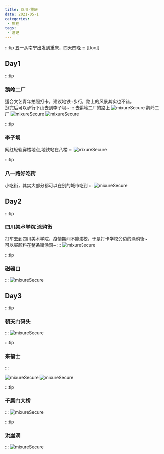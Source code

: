 ```yaml
---
title: 四川-重庆
date: 2021-05-1
categories:
 - 旅程
tags:
 - 游记
---
```


:::tip
 五一从南宁出发到重庆，四天四晚
:::
[[toc]]

## Day1
:::tip
<!-- 一大早出发到鹅岭二厂打卡<br/>
<font color=#67cc86>交通</font>: 地铁+步行<br/> -->
### 鹅岭二厂
适合文艺青年拍照打卡，建议地铁+步行，路上的风景其实也不错。<br/>
逛完后可以步行下山去到李子坝~
:::
去鹅岭二厂的路上
<img src="http://qny.panhuaqing.cn/IMG_20210502_121925_mix01.jpg" alt="mixureSecure">
鹅岭二厂
<img src="http://qny.panhuaqing.cn/20210502124924_IMG_7933_mix01.jpg" alt="mixureSecure">
<img src="http://qny.panhuaqing.cn/IMG_20210502_124945_mix01.jpg" alt="mixureSecure">

:::tip
### 李子坝
网红轻轨穿楼地点,地铁站在八楼
:::
<img src="http://qny.panhuaqing.cn/IMG_20210502_150546_mix01.jpg" alt="mixureSecure">

:::tip
### 八一路好吃街
小吃街，其实大部分都可以在别的城市吃到
:::
<img src="http://qny.panhuaqing.cn/IMG_20210502_154552.jpg" alt="mixureSecure">


## Day2
:::tip
### 四川美术学院 涂鸦街
打车去到四川美术学院，疫情期间不能进校，于是打卡学校旁边的涂鸦街~<br/>
可以买颜料在整条街涂鸦~
:::
<img src="http://qny.panhuaqing.cn/IMG_20210503_153021_mix01.jpg" alt="mixureSecure">

:::tip
### 磁器口
:::
<img src="http://qny.panhuaqing.cn/IMG_20210503_171435.jpg" alt="mixureSecure">

## Day3
:::tip
### 朝天门码头
:::
<img src="http://qny.panhuaqing.cn/IMG_20210504_170523.jpg" alt="mixureSecure">

:::tip
### 来福士
:::

<img src="http://qny.panhuaqing.cn/20210504163757_IMG_8253_mix01.jpg" alt="mixureSecure">
<img src="http://qny.panhuaqing.cn/20210504182918_IMG_8298_mix01.jpg" alt="mixureSecure">

:::tip
### 千厮门大桥
:::
<img src="http://qny.panhuaqing.cn/20210504200713_IMG_8352_mix01.jpg" alt="mixureSecure">

:::tip
### 洪崖洞
:::
<img src="http://qny.panhuaqing.cn/IMG_20210504_184933_mix02.jpg" alt="mixureSecure">


